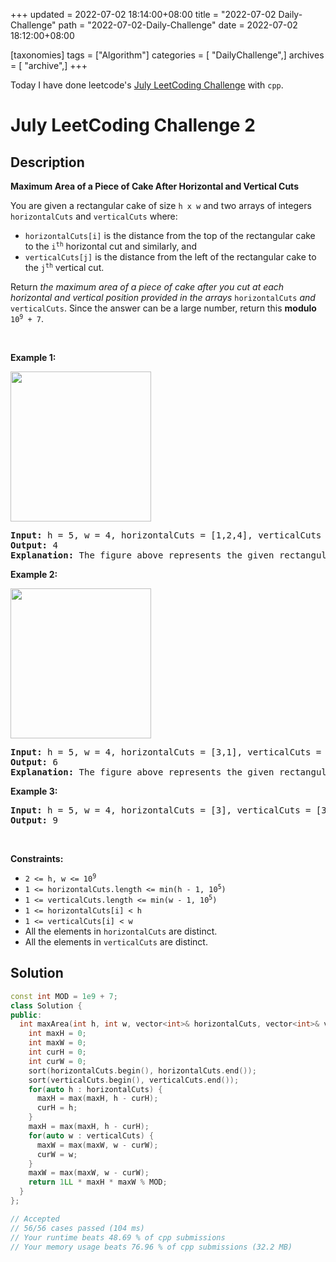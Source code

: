+++
updated = 2022-07-02 18:14:00+08:00
title = "2022-07-02 Daily-Challenge"
path = "2022-07-02-Daily-Challenge"
date = 2022-07-02 18:12:00+08:00

[taxonomies]
tags = ["Algorithm"]
categories = [ "DailyChallenge",]
archives = [ "archive",]
+++

Today I have done leetcode's [July LeetCoding Challenge](https://leetcode.com/problems/maximum-area-of-a-piece-of-cake-after-horizontal-and-vertical-cuts/) with `cpp`.

<!-- more -->

# July LeetCoding Challenge 2

## Description

**Maximum Area of a Piece of Cake After Horizontal and Vertical Cuts**

<p>You are given a rectangular cake of size <code>h x w</code> and two arrays of integers <code>horizontalCuts</code> and <code>verticalCuts</code> where:</p>

<ul>
	<li><code>horizontalCuts[i]</code> is the distance from the top of the rectangular cake to the <code>i<sup>th</sup></code> horizontal cut and similarly, and</li>
	<li><code>verticalCuts[j]</code> is the distance from the left of the rectangular cake to the <code>j<sup>th</sup></code> vertical cut.</li>
</ul>

<p>Return <em>the maximum area of a piece of cake after you cut at each horizontal and vertical position provided in the arrays</em> <code>horizontalCuts</code> <em>and</em> <code>verticalCuts</code>. Since the answer can be a large number, return this <strong>modulo</strong> <code>10<sup>9</sup> + 7</code>.</p>

<p>&nbsp;</p>
<p><strong>Example 1:</strong></p>
<img alt="" src="https://assets.leetcode.com/uploads/2020/05/14/leetcode_max_area_2.png" style="width: 225px; height: 240px;" />
<pre>
<strong>Input:</strong> h = 5, w = 4, horizontalCuts = [1,2,4], verticalCuts = [1,3]
<strong>Output:</strong> 4 
<strong>Explanation:</strong> The figure above represents the given rectangular cake. Red lines are the horizontal and vertical cuts. After you cut the cake, the green piece of cake has the maximum area.
</pre>

<p><strong>Example 2:</strong></p>
<img alt="" src="https://assets.leetcode.com/uploads/2020/05/14/leetcode_max_area_3.png" style="width: 225px; height: 240px;" />
<pre>
<strong>Input:</strong> h = 5, w = 4, horizontalCuts = [3,1], verticalCuts = [1]
<strong>Output:</strong> 6
<strong>Explanation:</strong> The figure above represents the given rectangular cake. Red lines are the horizontal and vertical cuts. After you cut the cake, the green and yellow pieces of cake have the maximum area.
</pre>

<p><strong>Example 3:</strong></p>

<pre>
<strong>Input:</strong> h = 5, w = 4, horizontalCuts = [3], verticalCuts = [3]
<strong>Output:</strong> 9
</pre>

<p>&nbsp;</p>
<p><strong>Constraints:</strong></p>

<ul>
	<li><code>2 &lt;= h, w &lt;= 10<sup>9</sup></code></li>
	<li><code>1 &lt;= horizontalCuts.length &lt;= min(h - 1, 10<sup>5</sup>)</code></li>
	<li><code>1 &lt;= verticalCuts.length &lt;= min(w - 1, 10<sup>5</sup>)</code></li>
	<li><code>1 &lt;= horizontalCuts[i] &lt; h</code></li>
	<li><code>1 &lt;= verticalCuts[i] &lt; w</code></li>
	<li>All the elements in <code>horizontalCuts</code> are distinct.</li>
	<li>All the elements in <code>verticalCuts</code> are distinct.</li>
</ul>

## Solution

``` cpp
const int MOD = 1e9 + 7;
class Solution {
public:
  int maxArea(int h, int w, vector<int>& horizontalCuts, vector<int>& verticalCuts) {
    int maxH = 0;
    int maxW = 0;
    int curH = 0;
    int curW = 0;
    sort(horizontalCuts.begin(), horizontalCuts.end());
    sort(verticalCuts.begin(), verticalCuts.end());
    for(auto h : horizontalCuts) {
      maxH = max(maxH, h - curH);
      curH = h;
    }
    maxH = max(maxH, h - curH);
    for(auto w : verticalCuts) {
      maxW = max(maxW, w - curW);
      curW = w;
    }
    maxW = max(maxW, w - curW);
    return 1LL * maxH * maxW % MOD;
  }
};

// Accepted
// 56/56 cases passed (104 ms)
// Your runtime beats 48.69 % of cpp submissions
// Your memory usage beats 76.96 % of cpp submissions (32.2 MB)
```
